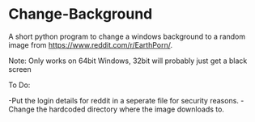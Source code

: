 # Change-Background

A short python program to change a windows background to a random image from https://www.reddit.com/r/EarthPorn/.

Note: Only works on 64bit Windows, 32bit will probably just get a black screen

To Do:

-Put the login details for reddit in a seperate file for security reasons.
-Change the hardcoded directory where the image downloads to.
